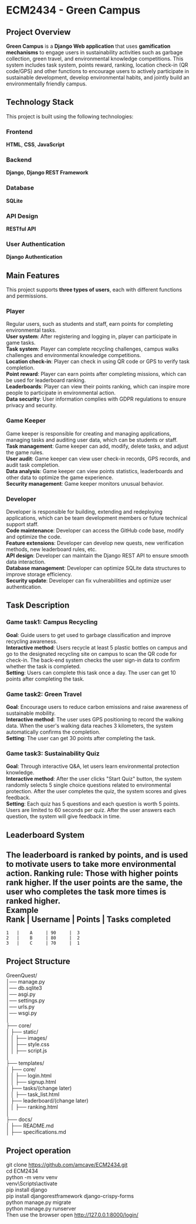 # ECM2434 - Green Campus
## Project Overview
**Green Campus** is a **Django Web application** that uses **gamification mechanisms** to engage users in sustainability activities such as garbage collection, green travel, and environmental knowledge competitions. This system includes task system, points reward, ranking, location check-in (QR code/GPS) and other functions to encourage users to actively participate in sustainable development, develop environmental habits, and jointly build an environmentally friendly campus.

## Technology Stack
This project is built using the following technologies:
### Frontend
 **HTML**, **CSS**, **JavaScript**
### Backend
 **Django**, **Django REST Framework**
### Database
 **SQLite**
### API Design
 **RESTful API**
### User Authentication
 **Django Authentication**

## Main Features
This project supports **three types of users**, each with different functions and permissions.
### Player
Regular users, such as students and staff, earn points for completing environmental tasks.  
 **User system**: After registering and logging in, player can participate in game tasks.  
 **Task system**: Player can complete recycling challenges, campus walks challenges and environmental knowledge competitions.  
 **Location check-in**: Player can check in using QR code or GPS to verify task completion.  
 **Point reward**: Player can earn points after completing missions, which can be used for leaderboard ranking.  
 **Leaderboards**: Player can view their points ranking, which can inspire more people to participate in environmental action.  
 **Data security**: User information complies with GDPR regulations to ensure privacy and security.
### Game Keeper
Game keeper is responsible for creating and managing applications, managing tasks and auditing user data, which can be students or staff.  
 **Task management**: Game keeper can add, modify, delete tasks, and adjust the game rules.  
 **User audit**: Game keeper can view user check-in records, GPS records, and audit task completion.  
 **Data analysis**: Game keeper can view points statistics, leaderboards and other data to optimize the game experience.  
 **Security management**: Game keeper monitors unusual behavior.  
### Developer
Developer is responsible for building, extending and redeploying applications, which can be team development members or future technical support staff.  
 **Code maintenance**: Developer can access the GitHub code base, modify and optimize the code.  
 **Feature extensions**: Developer can develop new quests, new verification methods, new leaderboard rules, etc.  
 **API design**: Developer can maintain the Django REST API to ensure smooth data interaction.  
 **Database management**: Developer can optimize SQLite data structures to improve storage efficiency.  
 **Security update**: Developer can fix vulnerabilities and optimize user authentication.  

## Task Description
### Game task1: Campus Recycling
 **Goal**: Guide users to get used to garbage classification and improve recycling awareness.  
 **Interactive method**: Users recycle at least 5 plastic bottles on campus and go to the designated recycling site on campus to scan the QR code for check-in. The back-end system checks the user sign-in data to confirm whether the task is completed.  
 **Setting**: Users can complete this task once a day. The user can get 10 points after completing the task.  
### Game task2: Green Travel
 **Goal**: Encourage users to reduce carbon emissions and raise awareness of sustainable mobility.  
 **Interactive method**: The user uses GPS positioning to record the walking data. When the user's walking data reaches 3 kilometers, the system automatically confirms the completion.  
 **Setting**: The user can get 30 points after completing the task.  
### Game task3: Sustainability Quiz
 **Goal**: Through interactive Q&A, let users learn environmental protection knowledge.  
 **Interactive method**: After the user clicks "Start Quiz" button, the system randomly selects 5 single choice questions related to environmental protection. After the user completes the quiz, the system scores and gives feedback.  
 **Setting**: Each quiz has 5 questions and each question is worth 5 points. Users are limited to 60 seconds per quiz. After the user answers each question, the system will give feedback in time.  

## Leaderboard System
The leaderboard is ranked by points, and is used to motivate users to take more environmental action.
 **Ranking rule**: Those with higher points rank higher. If the user points are the same, the user who completes the task more times is ranked higher.  
 **Example**  
 **Rank | Username | Points | Tasks completed**  
   ------------------------------------------  
    1   |    A     | 90     |  3  
    2   |    B     | 80     |  2  
    3   |    C     | 70     |  1  

## Project Structure
GreenQuest/  
│── manage.py  
│── db.sqlite3  
│── asgi.py  
│── settings.py  
│── urls.py  
│── wsgi.py  
│  
├── core/  
│   ├── static/  
│   │   ├── images/  
│   │   ├── style.css    
│   │   ├── script.js    
│  
├── templates/  
│   ├── core/  
│   │   ├── login.html  
│   │   ├── signup.html  
│   ├── tasks/(change later)  
│   │   ├── task_list.html  
│   ├── leaderboard/(change later)  
│   │   ├── ranking.html  
│  
├── docs/  
│   ├── README.md  
│   ├── specifications.md  

## Project operation
git clone https://github.com/amcaye/ECM2434.git  
cd ECM2434  
python -m venv venv  
venv\Scripts\activate  
pip install django  
pip install djangorestframework django-crispy-forms  
python manage.py migrate  
python manage.py runserver  
Then use the browser open http://127.0.0.1:8000/login/  
